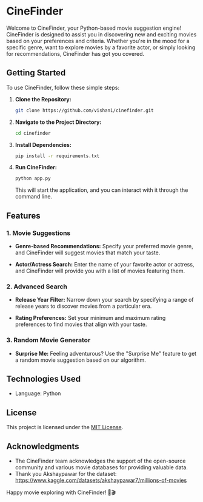 # CineFinder

Welcome to CineFinder, your Python-based movie suggestion engine! CineFinder is designed to assist you in discovering new and exciting movies based on your preferences and criteria. Whether you're in the mood for a specific genre, want to explore movies by a favorite actor, or simply looking for recommendations, CineFinder has got you covered.

## Getting Started

To use CineFinder, follow these simple steps:

1. **Clone the Repository:**
   ```bash
   git clone https://github.com/vishan1/cinefinder.git
   ```

2. **Navigate to the Project Directory:**
   ```bash
   cd cinefinder
   ```

3. **Install Dependencies:**
   ```bash
   pip install -r requirements.txt
   ```

4. **Run CineFinder:**
   ```bash
   python app.py
   ```
   This will start the application, and you can interact with it through the command line.

## Features

### 1. Movie Suggestions

- **Genre-based Recommendations:**
  Specify your preferred movie genre, and CineFinder will suggest movies that match your taste.

- **Actor/Actress Search:**
  Enter the name of your favorite actor or actress, and CineFinder will provide you with a list of movies featuring them.

### 2. Advanced Search

- **Release Year Filter:**
  Narrow down your search by specifying a range of release years to discover movies from a particular era.

- **Rating Preferences:**
  Set your minimum and maximum rating preferences to find movies that align with your taste.

### 3. Random Movie Generator

- **Surprise Me:**
  Feeling adventurous? Use the "Surprise Me" feature to get a random movie suggestion based on our algorithm.

## Technologies Used

- Language: Python

## License

This project is licensed under the [MIT License](LICENSE).

## Acknowledgments

- The CineFinder team acknowledges the support of the open-source community and various movie databases for providing valuable data.
- Thank you Akshaypawar for the dataset: https://www.kaggle.com/datasets/akshaypawar7/millions-of-movies
  
Happy movie exploring with CineFinder! 🍿🎬
